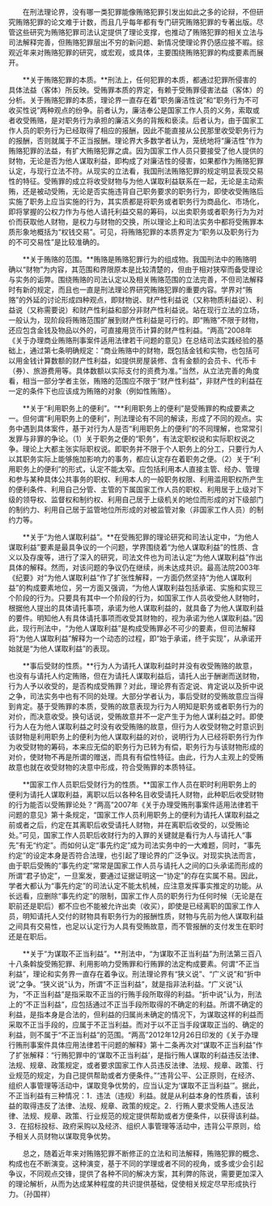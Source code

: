 　　在刑法理论界，没有哪一类犯罪能像贿赂犯罪引发出如此之多的论辩，不但研究贿赂犯罪的论文难于计数，而且几乎每年都有专门研究贿赂犯罪的专著出版。尽管这些研究为贿赂犯罪司法认定提供了理论支撑，也推动了贿赂犯罪的相关立法与司法解释完善，但贿赂犯罪层出不穷的新问题、新情况使理论界仍感应接不暇。综观近年来对贿赂犯罪的研究，或宏观，或具体，主要围绕贿赂犯罪的构成要素而展开。

　　**关于贿赂犯罪的本质。**刑法上，任何犯罪的本质，都通过犯罪所侵害的具体法益（客体）所反映。受贿罪本质的界定，有赖于受贿罪侵害法益（客体）的分析。关于贿赂犯罪的本质，理论界一直存在着“职务廉洁性说”和“职务行为不可收买性说”两种观点的纷争。前者认为，廉洁奉公是国家工作人员的义务，索取或者收受贿赂，是对职务行为承担的廉洁义务的背叛和亵渎。后者认为，由于国家工作人员的职务行为已经取得了相应的报酬，因此不能直接从公民那里收受职务行为的报酬，否则就属于不正当报酬。理论界大多数学者认为，笼统地将“廉洁性”作为贿赂犯罪的法益，有扩大贿赂犯罪之虞。因为国家工作人员只要接受了他人提供的财物，无论是否为他人谋取利益，即构成了对廉洁性的侵害，如果都作为贿赂犯罪认定，与现行立法不符。从现实的立法看，我国刑法贿赂犯罪的规定明显表现交易性的特征。受贿罪的成立将收受财物与为他人谋取利益联系在一起，无论是主动索贿，还是被动受贿，无论是否实施违背自己职务要求的职务行为，即使收受贿赂后实施了职务上应当实施的行为，其实质都是将职务或者职务行为商品化、市场化，即将掌握的公权力作为与他人请托利益交易的筹码，以出卖职务或者职务行为为对价而获取他人财物，是权力与财物的交换，所以理论上和司法实务中都将受贿罪本质形象地概括为“权钱交易”。可见，将贿赂犯罪的本质界定为“职务以及职务行为的不可交易性”是比较准确的。

　　**关于贿赂的范围。**贿赂是贿赂犯罪行为的组成物。我国刑法中的贿赂明确以“财物”为内容，其范围和界限原本是比较清楚的，但由于相对狭窄而备受理论与实务的诟弊。围绕贿赂的司法认定以及相关贿赂范围的立法完善，不但司法解释时有新的规定，而且也一直是刑法理论界研究贿赂犯罪的重要内容。学界对“贿赂”的外延的讨论形成四种观点，即财物说、财产性利益说（又称物质利益说）、利益说（又称需要说）和财产性利益和部分非财产性利益说。站在现行立法的立场，一般认为，现阶段将贿赂范围扩展到财产性利益是可行的。即“贿赂”不限于财物，还应包含金钱及物品以外的，可直接用货币计算的财产性利益。“两高”2008年《关于办理商业贿赂刑事案件适用法律若干问题的意见》在总结司法实践经验的基础上，通过第七条明确规定：“商业贿赂中的财物，既包括金钱和实物，也包括可以用金钱计算数额的财产性利益，如提供房屋装修、含有金额的会员卡、代币卡（券）、旅游费用等。具体数额以实际支付的资费为准。”当然，从立法完善的角度看，相当一部分学者主张，贿赂的范围应不限于“财产性利益”，非财产性的利益在一定的条件下也应该成为贿赂的对象（例如性贿赂）。

　　**关于“利用职务上的便利”。“**利用职务上的便利”是受贿罪的构成要素之一。但何谓“利用职务上的便利”，刑法理论有不同的解读，形成了不同的观点。实务中遇到具体案件，基于对行为人是否“利用职务上的便利”的不同理解，也常常引发罪与非罪的争论。（1）关于职务之便的“职务”，有法定职权说和实际职权说之争。理论上大都主张实际职权说。即职务并不限于个人职务上的分工，只要行为人以其职务实际上能够施加影响力的事务，都应认定存在着职务之便。（2）关于“利用职务上的便利”的形式，认定不能太窄。应包括利用本人直接主管、经办、管理和参与某种具体公共事务的职权、利用本人的一般职务权限、利用滥用职权所产生的便利条件、利用自己分管、主管的下属国家工作人员的职权、利用居于上级对下级的领导权、监督权和制约权、利用自己居于上级机关的地位而形成的对下级部门的制约力、利用自己居于监管地位所形成的对被监管对象（非国家工作人员）的制约力等。

　　**关于“为他人谋取利益”。**在受贿犯罪的理论研究和司法认定中，“为他人谋取利益”要素是最具争议的一个问题，学界围绕着“为他人谋取利益”的性质、含义以及存废等，进行了深入的研究，司法文件也为司法认定“为他人谋取利益”作出具体的解释。然而，对该问题的争议仍在继续，尚未达成共识。最高法院2003年《纪要》对“为他人谋取利益”作了扩张性解释，一方面仍然坚持“为他人谋取利益”的构成要素地位，另一方面又强调，“为他人谋取利益包括承诺、实施和实现三个阶段的行为。只要具有其中一个阶段的行为，如国家工作人员收受他人财物时，根据他人提出的具体请托事项，承诺为他人谋取利益的，就具备了为他人谋取利益的要件。明知他人有具体请托事项而收受其财物的，视为承诺为他人谋取利益。”因此，现行刑法中，“为他人谋取利益”是构成受贿罪必不可少的要素，但司法解释将“为他人谋取利益”解释为一个动态的过程，即“始于承诺，终于实现”，从承诺开始就是“为他人谋取利益”的表现。

　　**事后受财的性质。**行为人为请托人谋取利益时并没有收受贿赂的故意，也没有与请托人约定贿赂，但在为请托人谋取利益后，请托人出于酬谢而送财物，行为人予以收受的，是否构成受贿罪？对此，理论界有否定说、肯定说以及折中说之争，司法实务中也有不同的处理。大部分学者认为，事后受财的受贿故意应当得到肯定。基于受贿罪的本质，受贿的故意表现为行为人明知是职务或者职务行为的对价，而决意收受。换句话说，受贿故意并不一定产生于为他人谋利益之时。即使行为人在为他人谋取利益之时没有收受贿赂的故意，但行为人收受财物之时意识到该财物是利用职务上的便利为他人谋取利益的对价，说明行为人已经将职务行为作为收受财物的筹码，本来应无偿的职务行为已转为有偿，职务行为与该财物形成的对价，使财物不再是所谓的赠送，而具有有偿性特征。由此，行为人主观上的受贿故意也就在收受财物的决意中形成，符合受贿罪的本质特征。

　　**国家工作人员职后受财行为的性质。**国家工作人员在职时利用职务上的便利为请托人谋取利益，离职以后以各种名目收受请托人财物，此种职后收受财物的行为能否以受贿罪论处？“两高”2007年《关于办理受贿刑事案件适用法律若干问题的意见》第十条规定，“国家工作人员利用职务上的便利为请托人谋取利益之前或者之后，约定在其离职后收受请托人财物，并在离职后收受的，以受贿论处。”可见，国家工作人员职后收财行为的入罪的关键就是看行为人与请托人“事先”有无“约定”。而如何认定“事先约定”成为司法实务中的一大难题，同时，“事先约定”的设定本身是否符合法理，也引起了理论界的广泛争议。对现实执法而言，由于职后受贿的“事先约定”常常是国家工作人员与请托人之间的口头承诺而形成的所谓“君子协定”，一旦案发，要通过证据证明这一“协定”的存在实属不易。因此，学者大都认为“事先约定”的司法认定不能太机械，应注意发挥事实推定的功能。从长远看，应删除“事先约定”的限制，国家工作人员的职务行为任何时候（无论是在职前还是职后）都不应也不能被允许出卖（收买），即使是已经离职的国家工作人员，明知请托人交付的财物具有职务行为的报酬性质，财物与先前为他人谋取利益之间具有交易性，也足以认定行为人具有受贿故意，而不管报酬的支付发生在职时还是在职后。

　　**关于“为谋取不正当利益”。**刑法中，“为谋取不正当利益”为刑法第三百八十八条斡旋受贿犯罪、利用影响力受贿罪和行贿罪的法定构成要素。何谓“不正当利益”，理论和实务界一直存在着争议。刑法理论界有“狭义说”、“广义说”和“折中说”之争。“狭义说”认为，所谓“不正当利益”，就是指非法利益。“广义说”认为，“不正当利益”是指采取不正当的行贿手段所取得的利益。“折中说”认为，刑法上的“不正当利益”，应包括通过不正当手段所取得的不确定的利益。所谓不确定的利益，是指本身是合法的，但利益的归属尚未确定的情况下，为谋取这样的利益而采取不正当手段的，应属于不正当利益。而对于以不正当手段谋取正当的、确定的利益，则不属于“不正当利益”的范围。“两高”2012年12月26日印发的《关于办理行贿刑事案件具体应用法律若干问题的解释》第十二条再次对“谋取不正当利益”作了扩张解释：“行贿犯罪中的‘谋取不正当利益’，是指行贿人谋取的利益违反法律、法规、规章、政策规定，或者要求国家工作人员违反法律、法规、规章、政策、行业规范的规定，为自己提供帮助或者方便条件。”“违背公平、公正原则，在经济、组织人事管理等活动中，谋取竞争优势的，应当认定为‘谋取不正当利益’”。据此，不正当利益有三种情况：1．违法（违规）利益。就是从利益本身的性质看，该利益的取得违反了法律、法规、规章、政策的规定。2．行贿人要求受贿人违反法律、法规、规章、政策、行业规范的规定提供帮助或者方便条件，以获得该利益。3．在招标投标、政府采购以及经济、组织人事管理等活动中，违背公平原则，给予相关人员财物以谋取竞争优势。

　　总之，随着近年来对贿赂犯罪不断修正的立法和司法解释，贿赂犯罪的概念、构成也在不断演变。这种演变，基于不同的学理或者不同的视角，或多或少会引起争议，不同观点交锋，提供了各种不同的解决方案，其利弊的陈说，需要更加深入的理论解析，从而为达成某种程度的共识提供基础，促使相关规定尽早形成执行力。（孙国祥）